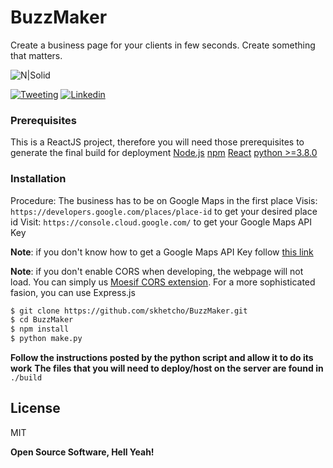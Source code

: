 # BuzzMaker
Create a business page for your clients in few seconds. Create something that matters.


![N|Solid](http://70.79.168.163/uploads/example.PNG)


[![Tweeting](https://img.shields.io/twitter/url/http/shields.io.svg?style=social)](https://twitter.com/sourenkhetcho/) [![Linkedin](https://img.shields.io/badge/Connect-LinkedIn-0E76A8.svg)](https://www.linkedin.com/in/sourenkhetcho/)



### Prerequisites
This is a ReactJS project, therefore you will need those prerequisites to generate the final build for deployment
  [Node.js](https://nodejs.org/)
  [npm](https://www.npmjs.com/get-npm)
  [React](https://reactjs.org/docs/getting-started.html)
  [python >=3.8.0](https://www.python.org/downloads/release/python-380/)

### Installation
Procedure:
The business has to be on Google Maps in the first place
Visis: ```https://developers.google.com/places/place-id``` to get your desired place id
Visit: ```https://console.cloud.google.com/``` to get your Google Maps API Key

**Note**: if you don't know how to get a Google Maps API Key follow [this link](https://developers.google.com/maps/documentation/embed/get-api-key)

**Note**: if you don't enable CORS when developing, the webpage will not load. You can simply us [Moesif CORS extension](https://chrome.google.com/webstore/detail/moesif-origin-cors-change/digfbfaphojjndkpccljibejjbppifbc). For a more sophisticated fasion, you can use Express.js


```sh
$ git clone https://github.com/skhetcho/BuzzMaker.git
$ cd BuzzMaker
$ npm install
$ python make.py
```
**Follow the instructions posted by the python script and allow it to do its work**
**The files that you will need to deploy/host on the server are found in** ```./build```

License
----

MIT


**Open Source Software, Hell Yeah!**

[//]: # (These are reference links used in the body of this note and get stripped out when the markdown processor does its job. There is no need to format nicely because it shouldn't be seen. Thanks SO - http://stackoverflow.com/questions/4823468/store-comments-in-markdown-syntax)


   [dill]: <https://github.com/joemccann/dillinger>
   [git-repo-url]: <https://github.com/joemccann/dillinger.git>
   [john gruber]: <http://daringfireball.net>
   [df1]: <http://daringfireball.net/projects/markdown/>
   [markdown-it]: <https://github.com/markdown-it/markdown-it>
   [Ace Editor]: <http://ace.ajax.org>
   [node.js]: <http://nodejs.org>
   [Twitter Bootstrap]: <http://twitter.github.com/bootstrap/>
   [jQuery]: <http://jquery.com>
   [@tjholowaychuk]: <http://twitter.com/tjholowaychuk>
   [express]: <http://expressjs.com>
   [AngularJS]: <http://angularjs.org>
   [Gulp]: <http://gulpjs.com>

   [PlDb]: <https://github.com/joemccann/dillinger/tree/master/plugins/dropbox/README.md>
   [PlGh]: <https://github.com/joemccann/dillinger/tree/master/plugins/github/README.md>
   [PlGd]: <https://github.com/joemccann/dillinger/tree/master/plugins/googledrive/README.md>
   [PlOd]: <https://github.com/joemccann/dillinger/tree/master/plugins/onedrive/README.md>
   [PlMe]: <https://github.com/joemccann/dillinger/tree/master/plugins/medium/README.md>
   [PlGa]: <https://github.com/RahulHP/dillinger/blob/master/plugins/googleanalytics/README.md>
